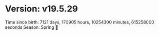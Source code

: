 # Version: v19.5.29
Time since birth: 7121 days, 170905 hours, 10254300 minutes, 615258000 seconds
Season: Spring 🌸
